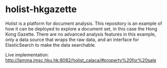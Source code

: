 holist-hkgazette
================

Holist is a platform for document analysis. This repository is an example of how it can be deployed to explore a document set, in this case the Hong Kong Gazette. There are no advanced analysis features in this example, only a data source that wraps the raw data, and an interface for ElasticSearch to make the data searchable.


Live implementation: http://lamma.jmsc.hku.hk:8082/holist_calaca/#property%20for%20sale
